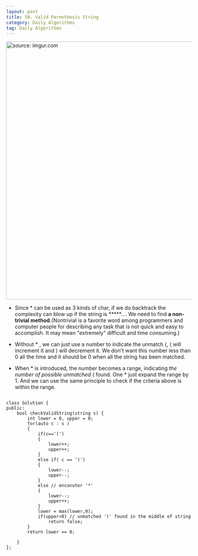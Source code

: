 ```yaml
---
layout: post
title: 58. Valid Parenthesis String
category: Daily Algorithms
tag: Daily Algorithms
---
```


<a href="https://postimg.cc/zVyRkK73"><img src="https://i.postimg.cc/650LthGV/Capture1.jpg" width="700px" title="source: imgur.com" /><a>

-  Since * can be used as 3 kinds of char, if we do backtrack the complexity can blow up if the string is *****.... We need to find **a non-trivial method.**(Nontrivial is a favorite word among programmers and computer people for describing any task that is not quick and easy to accomplish. It may mean "extremely" difficult and time consuming.)

-  Without * , we can just use a number to indicate the unmatch (, ( will increment it and ) will decrement it. We don't want this number less than 0 all the time and it should be 0 when all the string has been matched.

- When * is introduced, the number becomes a range, indicating *the number of possible unmatched* ( found. One * just expand the range by 1. And we can use the same principle to check if the criteria above is within the range.



```

class Solution {
public:
    bool checkValidString(string s) {
        int lower = 0, upper = 0;
        for(auto c : s )
        {
            if(c=='(')
            {
                lower++;
                upper++;
            }
            else if( c == ')')
            {
                lower--;
                upper--;
            }
            else // enconuter '*'
            {
                lower--;
                upper++;
            }
            lower = max(lower,0);
            if(upper<0) // unmatched ')' found in the middle of string
                return false;
        }
        return lower == 0;

    }
};

```
